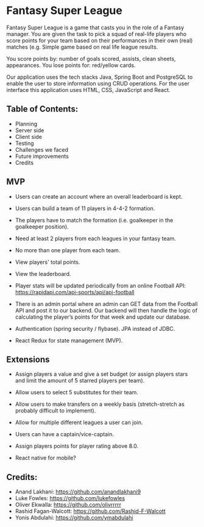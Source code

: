 # Fantasy Super League

Fantasy Super League is a game that casts you in the role of a Fantasy manager. You are given the task to pick a squad of real-life players who score points for your team based on their performances in their own (real) matches (e.g. Simple game based on real life league results.

You score points by: number of goals scored, assists, clean sheets, appearances.
You lose points for: red/yellow cards.

Our application uses the tech stacks Java, Spring Boot and PostgreSQL to enable the user to store information using CRUD operations. For the user interface this application uses HTML, CSS, JavaScript and React. 

## Table of Contents:
- Planning 
- Server side
- Client side
- Testing 
- Challenges we faced 
- Future improvements 
- Credits

## MVP

- Users can create an account where an overall leaderboard is kept.  

- Users can build a team of 11 players in 4-4-2 formation. 

- The players have to match the formation (i.e. goalkeeper in the goalkeeper position).

- Need at least 2 players from each leagues in your fantasy team.

- No more than one player from each team.

- View players' total points.

- View the leaderboard.

- Player stats will be updated periodically from an online Football API: https://rapidapi.com/api-sports/api/api-football

- There is an admin portal where an admin can GET data from the Football API and post it to our backend. Our backend will then handle the logic of calculating the player’s points for that week and update our database.

- Authentication (spring security / flybase). JPA instead of JDBC.

- React Redux for state management (MVP).


## Extensions

- Assign players a value and give a set budget (or assign players stars and limit the amount of 5 starred players per team).

- Allow users to select 5 substitutes for their team.

- Allow users to make transfers on a weekly basis (stretch-stretch as probably difficult to implement).

- Allow for multiple different leagues a user can join.

- Users can have a captain/vice-captain.

- Assign players points for player rating above 8.0.

- React native for mobile?

## Credits:
- Anand Lakhani: https://github.com/anandlakhani9
- Luke Fowles: https://github.com/lukefowles
- Oliver Ekwalla: https://github.com/olivrrrrr
- Rashid Fagan-Walcott: https://github.com/Rashid-F-Walcott
- Yonis Abdulahi: https://github.com/ymabdulahi
